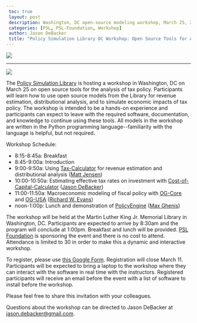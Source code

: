 ```yaml
---
 toc: true
 layout: post
 description: Washington, DC open-source modeling workshop, March 25, 2022, 8:30am-1:00pm, Martin Luther King, Jr. Memorial Library
 categories: [PSL, PSL-Foundation, Workshop]
 author: Jason DeBacker
 title: "Policy Simulation Library DC Workshop: Open Source Tools for Analyzing Tax Policy"
---
```


![](https://pslmodels.org/imgs/PSL.svg)

 ------
![](../images/MLK_Library_cut.png)

The [Policy Simulation Library](https://pslmodels.org/) is hosting a workshop in Washington, DC on March 25 on open source tools for the analysis of tax policy. Participants will learn how to use open source models from the Library for revenue estimation, distributional analysis, and to simulate economic impacts of tax policy. The workshop is intended to be a hands-on experience and participants can expect to leave with the required software, documentation, and knowledge to continue using these tools. All models in the workshop are written in the Python programming language--familiarity with the language is helpful, but not required.

Workshop Schedule:
* 8:15-8:45a: Breakfast
* 8:45-9:00a: Introduction
* 9:00-9:50a: Using [Tax-Calculator](https://taxcalc.pslmodels.org/) for revenue estimation and distributional analysis ([Matt Jensen](https://www.aei.org/profile/matthew-h-jensen/))
* 10:00-10:50a: Estimating effective tax rates on investment with [Cost-of-Capital-Calculator](https://ccc.pslmodels.org/) ([Jason DeBacker](https://jasondebacker.com/))
* 11:00-11:50a: Macroeconomic modeling of fiscal policy with [OG-Core](https://pslmodels.github.io/OG-Core/) and [OG-USA](https://pslmodels.github.io/OG-USA/) ([Richard W. Evans](https://sites.google.com/site/rickecon))
* noon-1:00p: Lunch and demonstration of [PolicyEngine](https://policyengine.org/) ([Max Ghenis](https://www.ubicenter.org/author/max/))

The workshop will be held at the Martin Luther King Jr. Memorial Library in Washington, DC. Participants are expected to arrive by 8:30am and the program will conclude at 1:00pm. Breakfast and lunch will be provided. [PSL Foundation](https://psl-foundation.org/) is sponsoring the event and there is no cost to attend. Attendance is limited to 30 in order to make this a dynamic and interactive workshop.

To register, please use [this Google Form](https://docs.google.com/forms/d/e/1FAIpQLSewWIdF7r7BIEPRDjq_AWE6yJMx9fHwIxCwyg58D52lNMFqiA/viewform). Registration will close March 11. Participants will be expected to bring a laptop to the workshop where they can interact with the software in real time with the instructors. Registered participants will receive an email before the event with a list of software to install before the workshop.

Please feel free to share this invitation with your colleagues.

Questions about the workshop can be directed to Jason DeBacker at jason.debacker@gmail.com.
